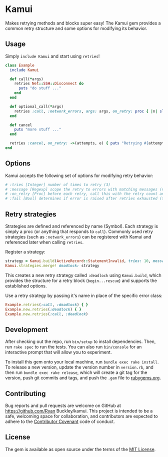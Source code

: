 # Kamui

Makes retrying methods and blocks super easy! The Kamui gem provides a common retry structure and some options for modifying its behavior.

## Usage

Simply `include Kamui` and start using `retries`!

```ruby
class Example
  include Kamui

  def call(*args)
    retries Net::SSH::Disconnect do
      puts "do stuff ..."
    end
  end

  def optional_call(*args)
    retries :call, :network_errors, args: args, on_retry: proc { |n| sleep 2**n }
  end

  def cancel
    puts "more stuff ..."
  end

  retries :cancel, on_retry: ->(attempts, e) { puts "Retrying #{attempts}x for #{e.class}" }
end
```

## Options

Kamui accepts the following set of options for modifying retry behavior:

```ruby
# :tries [Integer] number of times to retry (3)
# :message [Regexp] scope the retry to errors with matching messages (nil)
# :on_retry [Proc] before each retry, call this with the retry count and error, e.g. sleep 2*n (nil)
# :fail [Bool] determines if error is raised after retries exhausted (true)
```

## Retry strategies

Strategies are defined and referenced by name (Symbol). Each strategy is simply a proc (or anything that responds to `call`). Commonly used retry strategies (such as `:network_errors`) can be registered with Kamui and referenced later when calling `retries`.

Register a strategy:

```ruby
strategy = Kamui.build(ActiveRecord::StatementInvalid, tries: 10, message: /Deadlock/)
Kamui.strategies.merge! deadlock: strategy
```

This creates a new retry strategy called `:deadlock` using `Kamui.build`, which provides the structure for a retry block (`begin...rescue`) and supports the established options.

Use a retry strategy by passing it's name in place of the specific error class:

```ruby
Example.retries(:call, :deadlock) { }
Example.new.retries(:deadlock) { }
Example.new.retries(:call, :deadlock)
```

## Development

After checking out the repo, run `bin/setup` to install dependencies. Then, run `rake spec` to run the tests. You can also run `bin/console` for an interactive prompt that will allow you to experiment.

To install this gem onto your local machine, run `bundle exec rake install`. To release a new version, update the version number in `version.rb`, and then run `bundle exec rake release`, which will create a git tag for the version, push git commits and tags, and push the `.gem` file to [rubygems.org](https://rubygems.org).

## Contributing

Bug reports and pull requests are welcome on GitHub at https://github.com/Ryan Buckley/kamui. This project is intended to be a safe, welcoming space for collaboration, and contributors are expected to adhere to the [Contributor Covenant](http://contributor-covenant.org) code of conduct.


## License

The gem is available as open source under the terms of the [MIT License](http://opensource.org/licenses/MIT).

